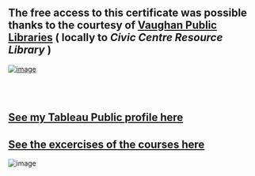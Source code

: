 ## The free access to this certificate was possible thanks to the courtesy of [**Vaughan Public Libraries**](https://www.vaughanpl.info/databases/view/LinkedIn_Learning)  ( locally to _Civic Centre Resource Library_ )

[![image](https://github.com/GBlanch/Portfolio/assets/136500426/3818a673-e184-4db1-8a7d-c5b2c15b7c6f)](https://github.com/GBlanch/Portfolio/blob/main/0.Files/1.Certificates/2.LinkedIn~Microsoft/1.images/VPL.png)

&nbsp;    
&nbsp;

## [See my Tableau Public profile here](https://public.tableau.com/app/profile/gerard.blanch/vizzes)
## [See the excercises of the courses here](https://github.com/GBlanch/Portfolio/tree/main/0.Files/1.Certificates/2.LinkedIn~Microsoft/Tableau%20for%20Data%20Scientists/0.%20Course%20files)

![image](https://github.com/GBlanch/Portfolio/assets/136500426/efc01052-d76d-4e4a-96c3-45fcc08fd20a)


